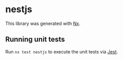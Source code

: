 # nestjs

This library was generated with [Nx](https://nx.dev).

## Running unit tests

Run `nx test nestjs` to execute the unit tests via [Jest](https://jestjs.io).

